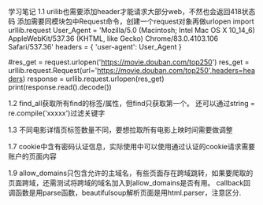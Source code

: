 学习笔记
1.1 urilib也需要添加header才能请求大部分web，不然也会返回418状态码
添加需要同模块包中Request命令，创建一个request对象再做urlopen
import urllib.request
User_Agent = 'Mozilla/5.0 (Macintosh; Intel Mac OS X 10_14_6) AppleWebKit/537.36 (KHTML, like Gecko) Chrome/83.0.4103.106 Safari/537.36'
headers = { 'user-agent': User_Agent }

#res_get = request.urlopen('https://movie.douban.com/top250')
res_get = urllib.request.Request(url='https://movie.douban.com/top250',headers=headers)
response = urllib.request.urlopen(res_get)
print(response.read().decode())

1.2 find_all获取所有find的标签/属性，但find只获取第一个。
还可以通过string = re.compile('xxxxx')过滤关键字

1.3 不同电影详情页标签数量不同，要想拉取所有电影上映时间需要做调整

1.7 cookie中含有密码认证信息，实际使用中可以使用通过认证的cookie请求需要账户的页面内容

1.9 allow_domains只包含允许的主域名，有些页面存在跨域跳转，如果要爬取的页面跨域，还需测试将跨域的域名加入到allow_domains是否有用。
callback回调函数是用parse函数，beautifulsoup解析页面是用html.parser，注意区分.
